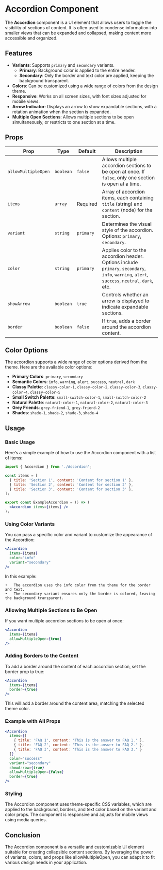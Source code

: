 # Accordion Component
The **Accordion** component is a UI element that allows users to toggle the visibility of sections of content. It is often used to condense information into smaller views that can be expanded and collapsed, making content more accessible and organized.

## Features
- **Variants**: Supports `primary` and `secondary` variants.
  - **Primary**: Background color is applied to the entire header.
  - **Secondary**: Only the border and text color are applied, keeping the background transparent.
- **Colors**: Can be customized using a wide range of colors from the design theme.
- **Responsive**: Works on all screen sizes, with font sizes adjusted for mobile views.
- **Arrow Indicator**: Displays an arrow to show expandable sections, with a rotation animation when the section is expanded.
- **Multiple Open Sections**: Allows multiple sections to be open simultaneously, or restricts to one section at a time.

## Props

| Prop              | Type       | Default  | Description                                                                                                                                 |
|-------------------|------------|----------|---------------------------------------------------------------------------------------------------------------------------------------------|
| `allowMultipleOpen` | `boolean`  | `false`  | Allows multiple accordion sections to be open at once. If `false`, only one section is open at a time.                                        |
| `items`           | `array`    | Required | Array of accordion items, each containing `title` (string) and `content` (node) for the section.                                             |
| `variant`         | `string`   | `primary`| Determines the visual style of the accordion. Options: `primary`, `secondary`.                                                               |
| `color`           | `string`   | `primary`| Applies color to the accordion header. Options include `primary`, `secondary`, `info`, `warning`, `alert`, `success`, `neutral`, `dark`, etc.|
| `showArrow`       | `boolean`  | `true`   | Controls whether an arrow is displayed to indicate expandable sections.                                                                      |
| `border`          | `boolean`  | `false`  | If `true`, adds a border around the accordion content.                                                                                       |

## Color Options
The accordion supports a wide range of color options derived from the theme. Here are the available color options:

- **Primary Colors**: `primary`, `secondary`
- **Semantic Colors**: `info`, `warning`, `alert`, `success`, `neutral`, `dark`
- **Classy Palette**: `classy-color-1`, `classy-color-2`, `classy-color-3`, `classy-color-4`, `classy-color-5`
- **Small Switch Palette**: `small-switch-color-1`, `small-switch-color-2`
- **Natural Palette**: `natural-color-1`, `natural-color-2`, `natural-color-3`
- **Grey Friends**: `grey-friend-1`, `grey-friend-2`
- **Shades**: `shade-1`, `shade-2`, `shade-3`, `shade-4`

## Usage

### Basic Usage
Here's a simple example of how to use the Accordion component with a list of items:

```jsx
import { Accordion } from './Accordion';

const items = [
  { title: 'Section 1', content: 'Content for section 1' },
  { title: 'Section 2', content: 'Content for section 2' },
  { title: 'Section 3', content: 'Content for section 3' },
];

export const ExampleAccordion = () => (
  <Accordion items={items} />
);
```

### Using Color Variants
You can pass a specific color and variant to customize the appearance of the Accordion:

```jsx
<Accordion 
  items={items} 
  color="info" 
  variant="secondary" 
/>
```
In this example:

	•	The accordion uses the info color from the theme for the border and text.
	•	The secondary variant ensures only the border is colored, leaving the background transparent.

### Allowing Multiple Sections to Be Open

If you want multiple accordion sections to be open at once:
```jsx
<Accordion 
  items={items} 
  allowMultipleOpen={true} 
/>
```

### Adding Borders to the Content

To add a border around the content of each accordion section, set the border prop to true:
```jsx
<Accordion 
  items={items} 
  border={true} 
/>
```

This will add a border around the content area, matching the selected theme color.

### Example with All Props
```jsx
<Accordion 
  items={[
    { title: 'FAQ 1', content: 'This is the answer to FAQ 1.' },
    { title: 'FAQ 2', content: 'This is the answer to FAQ 2.' },
    { title: 'FAQ 3', content: 'This is the answer to FAQ 3.' }
  ]} 
  color="success" 
  variant="secondary" 
  showArrow={true}
  allowMultipleOpen={false}
  border={true}
/>
```

### Styling
The Accordion component uses theme-specific CSS variables, which are applied to the background, borders, and text color based on the variant and color props. The component is responsive and adjusts for mobile views using media queries.

## Conclusion
The Accordion component is a versatile and customizable UI element suitable for creating collapsible content sections. By leveraging the power of variants, colors, and props like allowMultipleOpen, you can adapt it to fit various design needs in your application.